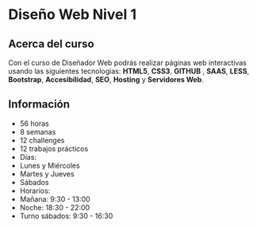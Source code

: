 # Diseño Web Nivel 1

## Acerca del curso

Con el curso de Diseñador Web podrás realizar páginas web interactivas usando las siguientes tecnologias: **HTML5**, **CSS3**, **GITHUB** , **SAAS**, **LESS**, **Bootstrap**, **Accesibilidad**, **SEO**, **Hosting** y **Servidores Web**.


## Información

* 56 horas
* 8 semanas
* 12 challenges
* 12 trabajos prácticos
* Días:
 * Lunes y Miércoles
 * Martes y Jueves 
 * Sábados
* Horarios:
 * Mañana: 9:30 - 13:00
 * Noche: 18:30 - 22:00
 * Turno sábados: 9:30 - 16:30
